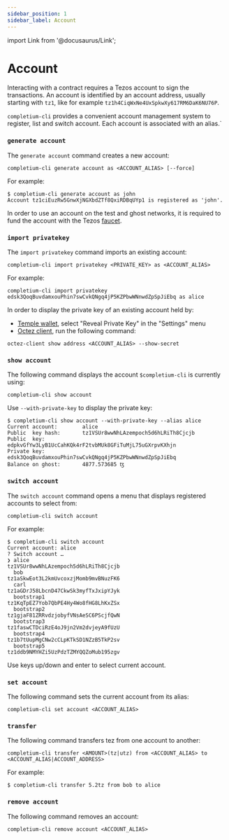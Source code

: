 ```yaml
---
sidebar_position: 1
sidebar_label: Account
---
```

import Link from '@docusaurus/Link';

# Account

Interacting with a contract requires a Tezos account to sign the transactions. An account is identified by an account address, usually starting with `tz1`, like for example `tz1h4CiqWxNe4UxSpkwXy617RM6DaK6NU76P`.

`completium-cli` provides a convenient account management system to register, list and switch account. Each account is associated with an alias.`

### `generate account`

The `generate account` command creates a new account:

```completium
completium-cli generate account as <ACCOUNT_ALIAS> [--force]
```

For example:
```completium
$ completium-cli generate account as john
Account tz1ciEuzRw5GnwXjNGXbdZTf8QxiRDBqUYp1 is registered as 'john'.
```

In order to use an account on the test and ghost networks, it is required to fund the account with the Tezos [faucet](https://faucet.ghostnet.teztnets.xyz/).

### `import privatekey`

The `import privatekey` command imports an existing account:

```completium
completium-cli import privatekey <PRIVATE_KEY> as <ACCOUNT_ALIAS>
```

For example:
```completium
completium-cli import privatekey edsk3QoqBuvdamxouPhin7swCvkQNgq4jP5KZPbwWNnwdZpSpJiEbq as alice
```

In order to display the private key of an existing account held by:
* [Temple wallet](https://templewallet.com/), select "Reveal Private Key" in the "Settings" menu
* [Octez client](https://assets.tqtezos.com/docs/setup/1-tezos-client/), run the following command:
```completium
octez-client show address <ACCOUNT_ALIAS> --show-secret
```

### `show account`

The following command displays the account `$completium-cli` is currently using:

```completium
completium-cli show account
```

Use `--with-private-key` to display the private key:
```completium
$ completium-cli show account --with-private-key --alias alice
Current account:        alice
Public  key hash:       tz1VSUr8wwNhLAzempoch5d6hLRiTh8Cjcjb
Public  key:            edpkvGfYw3LyB1UcCahKQk4rF2tvbMUk8GFiTuMjL75uGXrpvKXhjn
Private key:            edsk3QoqBuvdamxouPhin7swCvkQNgq4jP5KZPbwWNnwdZpSpJiEbq
Balance on ghost:       4877.573685 ꜩ
```

### `switch account`

The `switch account` command opens a menu that displays registered accounts to select from:

```completium
completium-cli switch account
```

For example:
```completium
$ completium-cli switch account
Current account: alice
? Switch account …
❯ alice                             tz1VSUr8wwNhLAzempoch5d6hLRiTh8Cjcjb
  bob                               tz1aSkwEot3L2kmUvcoxzjMomb9mvBNuzFK6
  carl                              tz1aGDrJ58LbcnD47CkwSk3myfTxJxipYJyk
  bootstrap1                        tz1KqTpEZ7Yob7QbPE4Hy4Wo8fHG8LhKxZSx
  bootstrap2                        tz1gjaF81ZRRvdzjobyfVNsAeSC6PScjfQwN
  bootstrap3                        tz1faswCTDciRzE4oJ9jn2Vm2dvjeyA9fUzU
  bootstrap4                        tz1b7tUupMgCNw2cCLpKTkSD1NZzB5TkP2sv
  bootstrap5                        tz1ddb9NMYHZi5UzPdzTZMYQQZoMub195zgv
```

Use keys up/down and enter to select current account.

### `set account`

The following command sets the current account from its alias:

```completium
completium-cli set account <ACCOUNT_ALIAS>
```

### `transfer`

The following command transfers tez from one account to another:

```completium
completium-cli transfer <AMOUNT>(tz|utz) from <ACCOUNT_ALIAS> to <ACCOUNT_ALIAS|ACCOUNT_ADDRESS>
```

For example:

```completium
$ completium-cli transfer 5.2tz from bob to alice
```

### `remove account`

The following command removes an account:
```completium
completium-cli remove account <ACCOUNT_ALIAS>
```